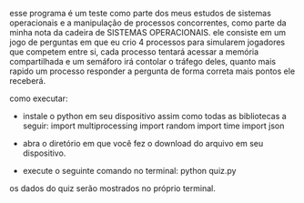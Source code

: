 esse programa é um teste como parte dos meus estudos de sistemas operacionais e a manipulação de processos concorrentes, como parte da minha nota da cadeira de SISTEMAS OPERACIONAIS.
ele consiste em um jogo de perguntas em que eu crio 4 processos para simularem jogadores que competem entre si, cada processo tentará acessar a memória compartilhada e um semáforo irá contolar o tráfego deles, quanto mais rapido um processo responder a pergunta de forma correta mais pontos ele receberá.

como executar:
- instale o python em seu dispositivo assim como todas as bibliotecas a seguir:
import multiprocessing
import random
import time
import json

- abra o diretório em que você fez o download do arquivo em seu dispositivo.
- execute o seguinte comando no terminal: python quiz.py

os dados do quiz serão mostrados no próprio terminal.
